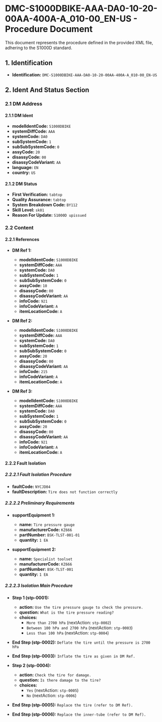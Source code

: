 # DMC-S1000DBIKE-AAA-DA0-10-20-00AA-400A-A_010-00_EN-US - Procedure Document

This document represents the procedure defined in the provided XML file, adhering to the S1000D standard.

## 1. Identification

*   **Identification:** `DMC-S1000DBIKE-AAA-DA0-10-20-00AA-400A-A_010-00_EN-US`

## 2. Ident And Status Section

### 2.1 DM Address

#### 2.1.1 DM Ident

*   **modelIdentCode:** `S1000DBIKE`
*   **systemDiffCode:** `AAA`
*   **systemCode:** `DA0`
*   **subSystemCode:** `1`
*   **subSubSystemCode:** `0`
*   **assyCode:** `20`
*   **disassyCode:** `00`
*   **disassyCodeVariant:** `AA`
*   **language:** `EN`
*   **country:** `US`

#### 2.1.2 DM Status

*   **First Verification:** `tabtop`
*   **Quality Assurance:** `tabtop`
*   **System Breakdown Code:** `BY112`
*   **Skill Level:** `sk01`
*   **Reason For Update:** `S1000D upissued`

### 2.2 Content

#### 2.2.1 References

*   **DM Ref 1:**
    *   **modelIdentCode:** `S1000DBIKE`
    *   **systemDiffCode:** `AAA`
    *   **systemCode:** `DA0`
    *   **subSystemCode:** `1`
    *   **subSubSystemCode:** `0`
    *   **assyCode:** `10`
    *   **disassyCode:** `00`
    *   **disassyCodeVariant:** `AA`
    *   **infoCode:** `921`
    *   **infoCodeVariant:** `A`
    *   **itemLocationCode:** `A`

*   **DM Ref 2:**
    *   **modelIdentCode:** `S1000DBIKE`
    *   **systemDiffCode:** `AAA`
    *   **systemCode:** `DA0`
    *   **subSystemCode:** `1`
    *   **subSubSystemCode:** `0`
    *   **assyCode:** `20`
    *   **disassyCode:** `00`
    *   **disassyCodeVariant:** `AA`
    *   **infoCode:** `215`
    *   **infoCodeVariant:** `A`
    *   **itemLocationCode:** `A`

*   **DM Ref 3:**
    *   **modelIdentCode:** `S1000DBIKE`
    *   **systemDiffCode:** `AAA`
    *   **systemCode:** `DA0`
    *   **subSystemCode:** `1`
    *   **subSubSystemCode:** `0`
    *   **assyCode:** `20`
    *   **disassyCode:** `00`
    *   **disassyCodeVariant:** `AA`
    *   **infoCode:** `921`
    *   **infoCodeVariant:** `A`
    *   **itemLocationCode:** `A`

#### 2.2.2 Fault Isolation

##### 2.2.2.1 Fault Isolation Procedure

*   **faultCode:** `NYCJD04`
*   **faultDescription:** `Tire does not function correctly`

##### 2.2.2.2 Preliminary Requirements

*   **supportEquipment 1:**
    *   **name:** `Tire pressure gauge`
    *   **manufacturerCode:** `KZ666`
    *   **partNumber:** `BSK-TLST-001-01`
    *   **quantity:** `1 EA`

*   **supportEquipment 2:**
    *   **name:** `Specialist toolset`
    *   **manufacturerCode:** `KZ666`
    *   **partNumber:** `BSK-TLST-001`
    *   **quantity:** `1 EA`

##### 2.2.2.3 Isolation Main Procedure

*   **Step 1 (stp-0001):**
    *   **action:** `Use the tire pressure gauge to check the pressure.`
    *   **question:** `What is the tire pressure reading?`
    *   **choices:**
        *   `More than 2700 hPa` (nextAction: `stp-0002`)
        *   `Between 100 hPa and 2700 hPa` (nextAction: `stp-0003`)
        *   `Less than 100 hPa` (nextAction: `stp-0004`)

*   **End Step (stp-0002):** `Deflate the tire until the pressure is 2700 hPa`

*   **End Step (stp-0003):** `Inflate the tire as given in DM Ref.`

*   **Step 2 (stp-0004):**
    *   **action:** `Check the tire for damage.`
    *   **question:** `Is there damage to the tire?`
    *   **choices:**
        *   `Yes` (nextAction: `stp-0005`)
        *   `No` (nextAction: `stp-0006`)

*   **End Step (stp-0005):** `Replace the tire (refer to DM Ref).`

*   **End Step (stp-0006):** `Replace the inner-tube (refer to DM Ref).`